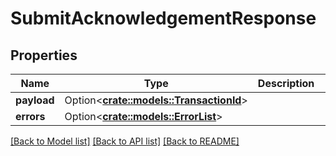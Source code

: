 # SubmitAcknowledgementResponse

## Properties

Name | Type | Description | Notes
------------ | ------------- | ------------- | -------------
**payload** | Option<[**crate::models::TransactionId**](TransactionId.md)> |  | [optional]
**errors** | Option<[**crate::models::ErrorList**](ErrorList.md)> |  | [optional]

[[Back to Model list]](../README.md#documentation-for-models) [[Back to API list]](../README.md#documentation-for-api-endpoints) [[Back to README]](../README.md)


